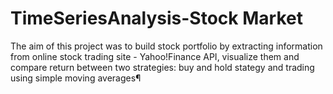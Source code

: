 # TimeSeriesAnalysis-Stock Market 
The aim of this project was to build stock portfolio by extracting information from online stock trading site - Yahoo!Finance API, visualize them and compare return between two strategies: buy and hold stategy and trading using simple moving averages¶
